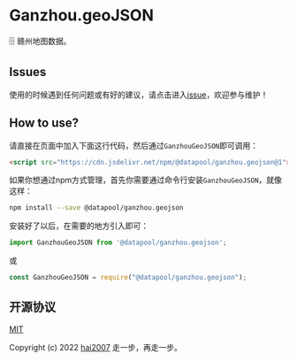 # Ganzhou.geoJSON
🗄️ 赣州地图数据。

## Issues
使用的时候遇到任何问题或有好的建议，请点击进入[issue](https://github.com/hai2007/datapool/issues)，欢迎参与维护！

## How to use?

请直接在页面中加入下面这行代码，然后通过```GanzhouGeoJSON```即可调用：

```html
<script src="https://cdn.jsdelivr.net/npm/@datapool/ganzhou.geojson@1"></script>
```

如果你想通过npm方式管理，首先你需要通过命令行安装``````GanzhouGeoJSON``````，就像这样：

```bash
npm install --save @datapool/ganzhou.geojson
```

安装好了以后，在需要的地方引入即可：

```js
import GanzhouGeoJSON from '@datapool/ganzhou.geojson';
```

或

```js
const GanzhouGeoJSON = require("@datapool/ganzhou.geojson");
```

开源协议
---------------------------------------
[MIT](https://github.com/hai2007/datapool/blob/master/LICENSE)

Copyright (c) 2022 [hai2007](https://hai2007.gitee.io/sweethome/) 走一步，再走一步。
